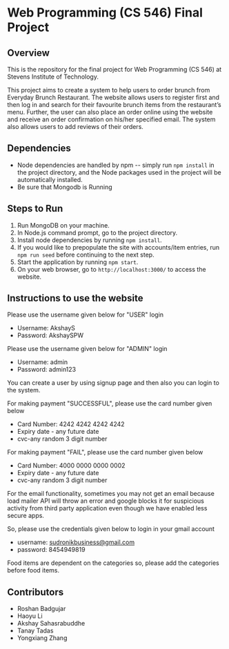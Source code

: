 # Web Programming (CS 546) Final Project
## Overview
This is the repository for the final project for Web Programming (CS 546) at Stevens Institute of Technology.

This project aims to create a system to help users to order brunch from Everyday Brunch Restaurant. The website allows users to register first and then log in and search for their favourite brunch items from the restaurant’s menu. Further, the user can also place an order online using the website and receive an order confirmation on his/her specified email. The system also allows users to add reviews of their orders.

## Dependencies
* Node dependencies are handled by npm -- simply run `npm install` in the project directory, and the Node packages used in the project will be automatically installed.
* Be sure that Mongodb is Running

## Steps to Run
1. Run MongoDB on your machine.
2. In Node.js command prompt, go to the project directory.
3. Install node dependencies by running `npm install`.
4. If you would like to prepopulate the site with accounts/item entries, run `npm run seed` before continuing to the next step.
5. Start the application by running `npm start`.
6. On your web browser, go to `http://localhost:3000/` to access the website.

## Instructions to use the website
Please use the username given below for "USER" login 
* Username: AkshayS
* Password: AkshaySPW

Please use the username given below for "ADMIN" login 
* Username: admin
* Password: admin123

You can create a user by using signup page and then also you can login to the system.

For making payment "SUCCESSFUL", please use the card number given below
* Card Number: 4242 4242 4242 4242
* Expiry date - any future date
* cvc-any random 3 digit number


For making payment "FAIL", please use the card number given below
* Card Number: 4000 0000 0000 0002
* Expiry date - any future date
* cvc-any random 3 digit number

For the email functionality, sometimes you may not get an email because load mailer API will throw an error and google blocks it for suspicious activity from third party application even though we have enabled less secure apps. 

So, please use the credentials given below to login in your gmail account
* username: sudronikbusiness@gmail.com
* password: 8454949819

Food items are dependent on the categories so, please add the categories before food items.

## Contributors
* Roshan Badgujar
* Haoyu Li
* Akshay Sahasrabuddhe
* Tanay Tadas
* Yongxiang Zhang

